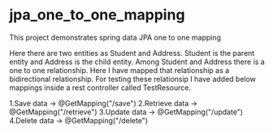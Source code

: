 # jpa_one_to_one_mapping
This project demonstrates spring data JPA one to one mapping

Here there are two entities as Student and Address. Student is the parent entity and Address is the child entity.
Among Student and Address there is a one to one relationship. Here I have mapped that relationship as a bidirectional  relationship.
For testing these relationsip I have added  below mappings inside a rest controller called TestResource.

1.Save data     ->  @GetMapping("/save")
2.Retrieve data ->  @GetMapping("/retrieve")
3.Update data   ->  @GetMapping("/update")
4.Delete data   ->  @GetMapping("/delete")

